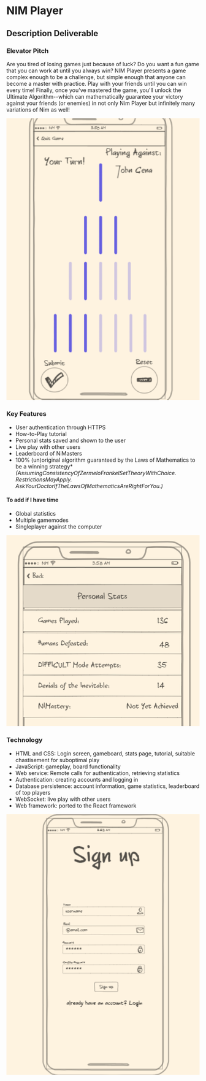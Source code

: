 # NIM Player

## Description Deliverable

### Elevator Pitch

Are you tired of losing games just because of luck? Do you want a fun game that you can work at until you always win? NIM Player presents a game complex enough to be a challenge, but simple enough that anyone can become a master with practice. Play with your friends until you can win every time! Finally, once you've mastered the game, you'll unlock the Ultimate Algorithm--which can mathematically guarantee your victory against your friends (or enemies) in not only Nim Player but infinitely many variations of Nim as well!

![Gameboard](img/gameboard.png)

### Key Features

- User authentication through HTTPS
- How-to-Play tutorial
- Personal stats saved and shown to the user
- Live play with other users
- Leaderboard of NiMasters
- 100% (un)original algorithm guaranteed by the Laws of Mathematics to be a winning strategy* _(AssumingConsistencyOfZermeloFrankelSetTheoryWithChoice. RestrictionsMayApply. AskYourDoctorIfTheLawsOfMathematicsAreRightForYou.)_

#### To add if I have time

- Global statistics
- Multiple gamemodes
- Singleplayer against the computer

![Statistics page](img/stats.png)

### Technology

- HTML and CSS: Login screen, gameboard, stats page, tutorial, suitable chastisement for suboptimal play
- JavaScript: gameplay, board functionality
- Web service: Remote calls for authentication, retrieving statistics
- Authentication: creating accounts and logging in
- Database persistence: account information, game statistics, leaderboard of top players
- WebSocket: live play with other users
- Web framework: ported to the React framework

![Signup page](img/signup.png)

